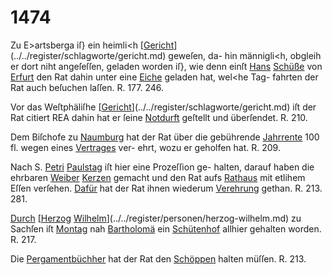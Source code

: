 # 1474

Zu E>artsberga iſ} ein heimli<h [[Gericht](../../register/worte/gericht.md)](../../register/schlagworte/gericht.md) geweſen, da-
hin männigli<h, obgleih er dort niht angeſeſſen, geladen
worden iſ}, wie denn einſt [Hans](../../register/worte/hans.md) [Schüße](../../register/worte/schüße.md) von [Erfurt](../../register/orte/erfurt.md) den
Rat dahin unter eine [Eiche](../../register/worte/eiche.md) geladen hat, wel<he Tag-
fahrten der Rat auch beſuchen laſſen. R. 177. 246.

Vor das Weſtphäliſhe [[Gericht](../../register/worte/gericht.md)](../../register/schlagworte/gericht.md) iſt der Rat citiert
REA dahin hat er ſeine [Notdurft](../../register/worte/notdurft.md) geſtellt und überſendet.
R. 210.

Dem Biſchofe zu [Naumburg](../../register/orte/naumburg.md) hat der Rat über die
gebührende [Jahrrente](../../register/worte/jahrrente.md) 100 fl. wegen eines [Vertrages](../../register/worte/vertrages.md) ver-
ehrt, wozu er geholfen hat. R. 209.

Nach S. [Petri](../../register/worte/petri.md) [Paulstag](../../register/worte/paulstag.md) iſt hier eine Prozeſſion ge-
halten, darauf haben die ehrbaren [Weiber](../../register/worte/weiber.md) [Kerzen](../../register/worte/kerzen.md) gemacht
und den Rat aufs [Rathaus](../../register/worte/rathaus.md) mit etlihem Eſſen verſehen.
[Dafür](../../register/worte/dafür.md) hat der Rat ihnen wiederum [Verehrung](../../register/worte/verehrung.md) gethan.
R. 213. 281.

[Durch](../../register/worte/durch.md) [[Herzog](../../register/worte/herzog.md) [Wilhelm](../../register/worte/wilhelm.md)](../../register/personen/herzog-wilhelm.md) zu Sachſen iſt [Montag](../../register/worte/montag.md) nah
[Bartholomä](../../register/worte/bartholomä.md) ein [Schütenhof](../../register/worte/schütenhof.md) allhier gehalten worden.
R. 217.

Die [Pergamentbüchher](../../register/worte/pergamentbüchher.md) hat der Rat den [Schöppen](../../register/worte/schöppen.md)
halten müſſen. R. 213.
